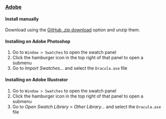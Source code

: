 ### [Adobe](https://www.adobe.com/)

#### Install manually

Download using the [GitHub .zip download](https://github.com/dracula/adobe/archive/master.zip) option and unzip them.

#### Installing on Adobe Photoshop

1. Go to `Window > Swatches` to open the swatch panel
2. Click the hamburger icon in the top right of that panel to open a submenu
3. Go to _Import Swatches..._ and select the `Dracula.ase` file

#### Installing on Adobe Illustrator

1. Go to `Window > Swatches` to open the swatch panel
2. Click the hamburger icon in the top right of that panel to open a submenu
3. Go to _Open Swatch Library > Other Library..._ and select the `Dracula.ase` file
